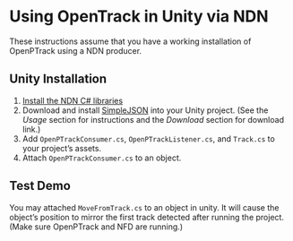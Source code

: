 # Using OpenTrack in Unity via NDN

These instructions assume that you have a working installation of OpenPTrack using a NDN producer.

## Unity Installation
1. [Install the NDN C# libraries][1]
2. Download and install [SimpleJSON][2] into your Unity project.  (See the *Usage* section for instructions and the *Download* section for download link.)
2. Add `OpenPTrackConsumer.cs`, `OpenPTrackListener.cs`, and `Track.cs` to your project’s assets.
3. Attach `OpenPTrackConsumer.cs` to an object.

## Test Demo
You may attached `MoveFromTrack.cs` to an object in unity.  It will cause the object’s position to mirror the first track detected after running the project.  (Make sure OpenPTrack and NFD are running.)

[1]:	../README.md
[2]:	http://wiki.unity3d.com/index.php/SimpleJSON
